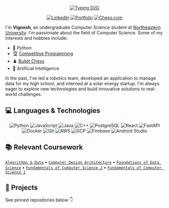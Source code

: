 <div align="center">
  
[![Typing SVG](https://readme-typing-svg.herokuapp.com?font=Fira+Code&weight=600&size=30&pause=1000&color=10B981&center=true&vCenter=true&random=false&width=700&lines=Hi+there!+I'm+Vignesh+%F0%9F%91%8B;CS+%40+Northeastern+University;SWE+Intern+%40+Crossing;Competitive+Programmer+%F0%9F%92%BB;Chess+Enthusiast+%E2%99%9F%EF%B8%8F)](https://git.io/typing-svg)

</div>

<p align="center">
  <a href="https://www.linkedin.com/in/vigneshsaravanakumar" target="_blank"><img src="https://img.shields.io/badge/LinkedIn-0077B5?style=for-the-badge&logo=linkedin&logoColor=white" alt="LinkedIn" /></a>
  <a href="https://yourportfolio.com" target="_blank"><img src="https://img.shields.io/badge/Portfolio-000000?style=for-the-badge&logo=About.me&logoColor=white" alt="Portfolio" /></a>
  <a href="https://www.chess.com/member/vigneshsaravanakumar" target="_blank"><img src="https://img.shields.io/badge/Chess.com-81B64C?style=for-the-badge&logo=lichess&logoColor=white" alt="Chess.com" /></a>
</p>

<p align="left">I'm <strong>Vignesh</strong>, an undergraduate Computer Science student at <a href="https://www.northeastern.edu/">Northeastern University</a>. I'm passionate about the field of Computer Science. Some of my interests and hobbies include:</p>

- 🐍 Python
- 🏆 <a href="https://leetcode.com/u/vigneshsaravanakumar404/" target="_blank">Competitive Programming</a>
- ♟️ <a href="https://www.chess.com/member/vigneshsaravanakumar" target="_blank">Bullet Chess</a>
- 🤖 Artificial Intelligence

<p align="left">In the past, I've led a robotics team, developed an application to manage data for my high school, and interned at a solar energy startup. I'm always eager to explore new technologies and build innovative solutions to real-world challenges.</p>

## 💻 Languages & Technologies

<div align="center">
  
![Python](https://skillicons.dev/icons?i=python)
![JavaScript](https://skillicons.dev/icons?i=js)
![Java](https://skillicons.dev/icons?i=java)
![C++](https://skillicons.dev/icons?i=cpp)
![PostgreSQL](https://skillicons.dev/icons?i=postgres)
![React](https://skillicons.dev/icons?i=react)
![FastAPI](https://skillicons.dev/icons?i=fastapi)
![Docker](https://skillicons.dev/icons?i=docker)
![Git](https://skillicons.dev/icons?i=git)
![AWS](https://skillicons.dev/icons?i=aws)
![GCP](https://skillicons.dev/icons?i=gcp)
![Firebase](https://skillicons.dev/icons?i=firebase)
![Android Studio](https://skillicons.dev/icons?i=androidstudio)

</div>

## 📚 Relevant Coursework
[`Algorithms & Data`](https://github.com/vigneshsaravanakumar404/CS-3000-Algorithms-Data) • [`Computer Design Architecture`](https://github.com/vigneshsaravanakumar404/EECE-2310-Computer-Design-Architecture) • [`Foundations of Data Science`](https://github.com/vigneshsaravanakumar404/DS-3000) • [`Fundamentals of Computer Science 2`](https://github.com/vigneshsaravanakumar404/CS-2510-Fundamentals-of-Computer-Science-2) • [`Fundamentals of Computer Science 1`](https://github.com/vigneshsaravanakumar404/CS-2500-Fundamentals-of-Computer-Science-1)

## 🚀 Projects

See pinned repositories below 👇
